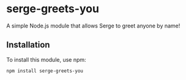 # serge-greets-you

A simple Node.js module that allows Serge to greet anyone by name!

## Installation

To install this module, use npm:

```bash
npm install serge-greets-you
```
